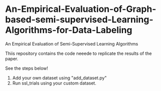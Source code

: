 # An-Empirical-Evaluation-of-Graph-based-semi-supervised-Learning-Algorithms-for-Data-Labeling
An Empirical Evaluation of Semi-Supervised Learning Algorithms

Thiis repository contains the code neeede to replicate the results of the paper.

See the steps below!

1. Add your own dataset using "add_dataset.py"
2. Run ssl_trials using your custom dataset.
